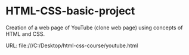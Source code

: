 # HTML-CSS-basic-project

Creation of a web page of YouTube (clone web page) using concepts of HTML and CSS.


URL: file:///C:/Desktop/html-css-course/youtube.html
